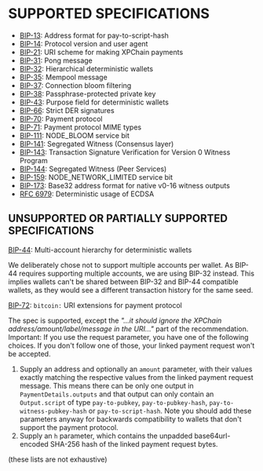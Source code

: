 SUPPORTED SPECIFICATIONS
========================

* [BIP-13](https://github.com/bitcoin/bips/blob/master/bip-0013.mediawiki): Address format for pay-to-script-hash
* [BIP-14](https://github.com/bitcoin/bips/blob/master/bip-0014.mediawiki): Protocol version and user agent
* [BIP-21](https://github.com/bitcoin/bips/blob/master/bip-0021.mediawiki): URI scheme for making XPChain payments
* [BIP-31](https://github.com/bitcoin/bips/blob/master/bip-0031.mediawiki): Pong message
* [BIP-32](https://github.com/bitcoin/bips/blob/master/bip-0032.mediawiki): Hierarchical deterministic wallets
* [BIP-35](https://github.com/bitcoin/bips/blob/master/bip-0035.mediawiki): Mempool message
* [BIP-37](https://github.com/bitcoin/bips/blob/master/bip-0037.mediawiki): Connection bloom filtering
* [BIP-38](https://github.com/bitcoin/bips/blob/master/bip-0038.mediawiki): Passphrase-protected private key
* [BIP-43](https://github.com/bitcoin/bips/blob/master/bip-0043.mediawiki): Purpose field for deterministic wallets
* [BIP-66](https://github.com/bitcoin/bips/blob/master/bip-0066.mediawiki): Strict DER signatures
* [BIP-70](https://github.com/bitcoin/bips/blob/master/bip-0070.mediawiki): Payment protocol
* [BIP-71](https://github.com/bitcoin/bips/blob/master/bip-0071.mediawiki): Payment protocol MIME types
* [BIP-111](https://github.com/bitcoin/bips/blob/master/bip-0111.mediawiki): NODE_BLOOM service bit
* [BIP-141](https://github.com/bitcoin/bips/blob/master/bip-0141.mediawiki): Segregated Witness (Consensus layer)
* [BIP-143](https://github.com/bitcoin/bips/blob/master/bip-0143.mediawiki): Transaction Signature Verification for Version 0 Witness Program
* [BIP-144](https://github.com/bitcoin/bips/blob/master/bip-0144.mediawiki): Segregated Witness (Peer Services)
* [BIP-159](https://github.com/bitcoin/bips/blob/master/bip-0159.mediawiki): NODE_NETWORK_LIMITED service bit
* [BIP-173](https://github.com/bitcoin/bips/blob/master/bip-0173.mediawiki): Base32 address format for native v0-16 witness outputs
* [RFC 6979](https://tools.ietf.org/html/rfc6979): Deterministic usage of ECDSA


## UNSUPPORTED OR PARTIALLY SUPPORTED SPECIFICATIONS

[BIP-44](https://github.com/bitcoin/bips/blob/master/bip-0044.mediawiki): Multi-account hierarchy for deterministic wallets

We deliberately chose not to support multiple accounts per wallet. As BIP-44 requires supporting
multiple accounts, we are using BIP-32 instead. This implies wallets can't be shared between
BIP-32 and BIP-44 compatible wallets, as they would see a different transaction history for the
same seed.

[BIP-72](https://github.com/bitcoin/bips/blob/master/bip-0072.mediawiki): `bitcoin:` URI extensions for payment protocol

The spec is supported, except the _"...it should ignore the XPChain address/amount/label/message in
the URI..."_ part of the recommendation. Important: If you use the request parameter, you have one
of the following choices. If you don't follow one of those, your linked payment request won't be
accepted.
1. Supply an address and optionally an `amount` parameter, with their values exactly matching the
   respective values from the linked payment request message. This means there can be only one
   output in `PaymentDetails.outputs` and that output can only contain an `Output.script` of type
   `pay-to-pubkey`, `pay-to-pubkey-hash`, `pay-to-witness-pubkey-hash` or `pay-to-script-hash`. Note you should add these parameters
   anyway for backwards compatibility to wallets that don't support the payment protocol.
2. Supply an `h` parameter, which contains the unpadded base64url-encoded SHA-256 hash of the
   linked payment request bytes.


(these lists are not exhaustive)
